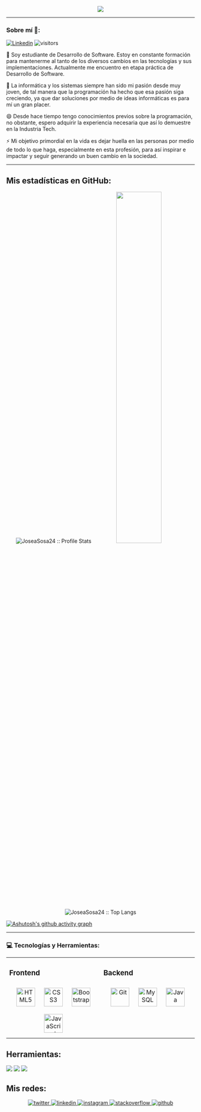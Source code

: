 <!--
**JoseaSosa24/JoseaSosa24** is a ✨ _special_ ✨ repository because its `README.md` (this file) appears on your GitHub profile.

Here are some ideas to get you started:

- 🔭 I’m currently working on ...
- 🌱 I’m currently learning ...
- 👯 I’m looking to collaborate on ...
- 🤔 I’m looking for help with ...
- 💬 Ask me about ...
- 📫 How to reach me: ...
- 😄 Pronouns: ...
- ⚡ Fun fact: ...
-->

<p align="center"><img src="https://i.imgur.com/A6bWGFl.gif"/></p>

---

<h3>Sobre mí 🌱: </h3>

[![Linkedin](https://img.shields.io/badge/-LinkedIn-blue?style=flat&logo=Linkedin&logoColor=white)](https://www.linkedin.com/in/jose-armando-sosa-cardona/)
![visitors](https://visitor-badge.glitch.me/badge?page_id=JoseaSosa24.visitor-badge)

🔭 Soy estudiante de Desarrollo de Software. Estoy en constante formación para mantenerme al tanto de los diversos cambios en las tecnologías y sus implementaciones. Actualmente me encuentro en etapa práctica de Desarrollo de Software.

💬 La informática y los sistemas siempre han sido mi pasión desde muy joven, de tal manera que la programación ha hecho que esa pasión siga creciendo, ya que dar soluciones por medio de ideas informáticas es para mí un gran placer.

😄 Desde hace tiempo tengo conocimientos previos sobre la programación, no obstante, espero adquirir la experiencia necesaria que así lo demuestre en la Industria Tech.

⚡ Mi objetivo primordial en la vida es dejar huella en las personas por medio de todo lo que haga, especialmente en esta profesión, para así inspirar e impactar y seguir generando un buen cambio en la sociedad.

<!--[![Gmail](https://img.shields.io/badge/-Gmail-c14438?style=flat&logo=Gmail&logoColor=white)](mailto:Fernando.Roldan.Zafra@gmail.com)-->


---

## Mis estadísticas en GitHub:

<p align="center">
      <img src="https://github-readme-stats.vercel.app/api?username=JoseaSosa24&show_icons=true&hide_border=true&title_color=256D85&icon_color=795e5e&text_color=c9d1d9&bg_color=0d1117" alt="JoseaSosa24 :: Profile Stats" />
      <img width="49%" height="auto" src="https://github-readme-streak-stats.herokuapp.com/?user=JoseaSosa24&theme=black-ice"/>
      <img src="https://github-readme-stats.vercel.app/api/top-langs/?username=JoseaSosa24&langs_count=10&theme=tokyonight&layout=compact" alt="JoseaSosa24 :: Top Langs" />
      
  [![Ashutosh's github activity graph](https://github-readme-activity-graph.cyclic.app/graph?username=JoseaSosa24&theme=react-dark)](https://github.com/ashutosh00710/github-readme-activity-graph)
</p>
<!--<p align="center"></p>-->

---
### :computer: Tecnologías y Herramientas: 

<table><tr><td valign="top" width="33%">



### Frontend  
<div align="center">  
      <a href="https://en.wikipedia.org/wiki/HTML5" target="_blank"><img style="margin: 10px" src="https://profilinator.rishav.dev/skills-assets/html5-original-wordmark.svg" alt="HTML5" height="50" /></a>  
      <a href="https://www.w3schools.com/css/" target="_blank"><img style="margin: 10px" src="https://profilinator.rishav.dev/skills-assets/css3-original-wordmark.svg" alt="CSS3" height="50" /></a>  
      <a href="https://getbootstrap.com/docs/3.4/javascript/" target="_blank"><img style="margin: 10px" src="https://profilinator.rishav.dev/skills-assets/bootstrap-plain.svg" alt="Bootstrap" height="50" /></a>  
      <a href="https://www.javascript.com/" target="_blank"><img style="margin: 10px" src="https://profilinator.rishav.dev/skills-assets/javascript-original.svg" alt="JavaScript" height="50" /></a>  
</div>

</td>
      <td valign="top" width="33%">



### Backend  
<div align="center">  
      <a href="https://github.com/" target="_blank"><img style="margin: 10px" src="https://profilinator.rishav.dev/skills-assets/git-scm-icon.svg" alt="Git" height="50" /></a>  
      <a href="https://www.mysql.com/" target="_blank"><img style="margin: 10px" src="https://profilinator.rishav.dev/skills-assets/mysql-original-wordmark.svg" alt="MySQL" height="50" /></a>  
      <a href="https://www.java.com/" target="_blank"><img style="margin: 10px" src="https://profilinator.rishav.dev/skills-assets/java-original-wordmark.svg" alt="Java" height="50" /></a>  
</div>

      
 </tr>

</table>  


## Herramientas: 

<p>
      <img src="http://img.shields.io/badge/-Git-F1502F?style=flat&logo=git&logoColor=FFFFFF">
      <img src="http://img.shields.io/badge/-Github-000000?style=flat&logo=github&logoColor=FFFFFF">
      <img src="http://img.shields.io/badge/-VS%20Code-007ACC?style=flat&logo=visual%20studio%20code&logoColor=white">
</p>


## Mis redes:  
<div align="center">
<a href="https://twitter.com/joseasosa24" target="_blank">
<img src=https://img.shields.io/badge/twitter-%2300acee.svg?&style=for-the-badge&logo=twitter&logoColor=white alt=twitter style="margin-bottom: 5px;" />
</a>
<a href="https://www.linkedin.com/in/jose-armando-sosa-cardona/" target="_blank">
<img src=https://img.shields.io/badge/linkedin-%231E77B5.svg?&style=for-the-badge&logo=linkedin&logoColor=white alt=linkedin style="margin-bottom: 5px;" />
</a>
<a href="https://instagram.com/joseasosa24" target="_blank">
<img src=https://img.shields.io/badge/instagram-%23000000.svg?&style=for-the-badge&logo=instagram&logoColor=white alt=instagram style="margin-bottom: 5px;" />
</a>
<a href="https://es.stackoverflow.com/users/311382/jose-sosa" target="_blank">
<img src=https://img.shields.io/badge/stackoverflow-%23F28032.svg?&style=for-the-badge&logo=stackoverflow&logoColor=white alt=stackoverflow style="margin-bottom: 5px;" />
</a>
<a href="https://github.com/joseasosa24" target="_blank">
<img src=https://img.shields.io/badge/github-%2324292e.svg?&style=for-the-badge&logo=github&logoColor=white alt=github style="margin-bottom: 5px;" />
</a>  
</div>  



<!--Front:

<p>
      <img src = "https://img.shields.io/badge/-HTML5-E34F26?style=flat&logo=html5&logoColor=white"> <img src = "https://img.shields.io/badge/-CSS3-1572B6?       style=flat&logo=css3&logoColor=white">
      <img src="https://img.shields.io/badge/-Bootstrap-563D7C?style=flat&logo=bootstrap&logoColor=white">
      <img src="https://img.shields.io/badge/-JavaScript-eed718?style=flat&logo=javascript&logoColor=ffffff">
      <img src="https://img.shields.io/badge/-React-000000?style=flat&logo=react&logoColor=00c8ff">
</p>


Back: 

<p>
      <img src="https://img.shields.io/badge/-Java-yellow">
      <img src="https://img.shields.io/badge/-MySQL-F29111?style=flat&logo=mysql&logoColor=FFFFFF">   
</p>

Herramientas: 

<p>
      <img src="http://img.shields.io/badge/-Git-F1502F?style=flat&logo=git&logoColor=FFFFFF">
      <img src="http://img.shields.io/badge/-Github-000000?style=flat&logo=github&logoColor=FFFFFF">
      <img src="http://img.shields.io/badge/-VS%20Code-007ACC?style=flat&logo=visual%20studio%20code&logoColor=white">
</p>
-->
